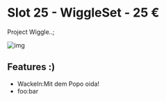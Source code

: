 [img]:https://github.com/zerocity/metalabAutomat/raw/master/25/1.jpg

# Slot 25 - WiggleSet - 25 &euro;

Project Wiggle..;

![img]

## Features :)
+ Wackeln:Mit dem Popo oida!
+ foo:bar
